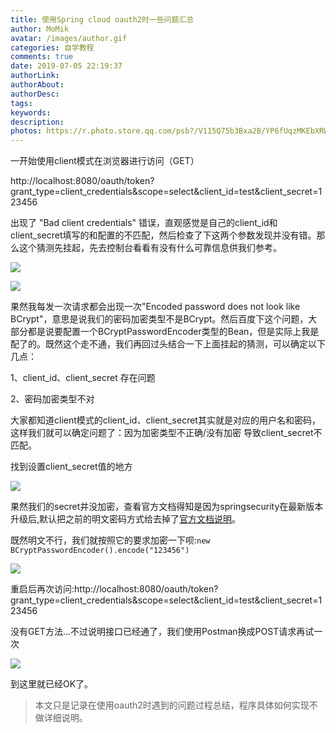 ```yaml
---
title: 使用Spring cloud oauth2时一些问题汇总
author: MoMik
avatar: /images/author.gif
categories: 自学教程
comments: true
date: 2019-07-05 22:19:37
authorLink:
authorAbout:
authorDesc:
tags:
keywords:
description:
photos: https://r.photo.store.qq.com/psb?/V115Q75b3Bxa2B/YP6fUqzMKEbXRWxC4A35l5ZMGNHkttpTJmUFlcDEQEs!/r/dFIBAAAAAAAAnull&bo=MAe.ATAHvgEDCSw!&rf=photolist&t=5_yake_qzoneimgout.png
---
```


一开始使用client模式在浏览器进行访问（GET）

http://localhost:8080/oauth/token?grant_type=client_credentials&scope=select&client_id=test&client_secret=123456

出现了 "Bad client credentials" 错误，直观感觉是自己的client_id和client_secret填写的和配置的不匹配，然后检查了下这两个参数发现并没有错。那么这个猜测先挂起，先去控制台看看有没有什么可靠信息供我们参考。

![](https://r.photo.store.qq.com/psb?/V115Q75b3Bxa2B/YP6fUqzMKEbXRWxC4A35l5ZMGNHkttpTJmUFlcDEQEs!/r/dFIBAAAAAAAAnull&bo=MAe.ATAHvgEDCSw!&rf=photolist&t=5_yake_qzoneimgout.png)

![](https://r.photo.store.qq.com/psb?/V115Q75b3Bxa2B/8ykeQAyWunOmb83QwXIp*BNws9gFklyiorMSFmXUe94!/r/dAgBAAAAAAAAnull&bo=IAf8ACAH*AADCSw!&rf=photolist&t=5_yake_qzoneimgout.png)

果然我每发一次请求都会出现一次"Encoded password does not look like BCrypt"，意思是说我们的密码加密类型不是BCrypt。然后百度下这个问题，大部分都是说要配置一个BCryptPasswordEncoder类型的Bean，但是实际上我是配了的。既然这个走不通，我们再回过头结合一下上面挂起的猜测，可以确定以下几点：

1、client_id、client_secret 存在问题

2、密码加密类型不对

大家都知道client模式的client_id、client_secret其实就是对应的用户名和密码，这样我们就可以确定问题了：因为加密类型不正确/没有加密 导致client_secret不匹配。

找到设置client_secret值的地方

![](https://r.photo.store.qq.com/psb?/V115Q75b3Bxa2B/cjNopvbKJhv4Ceg6J0iXN5GRMGdLHY96jmRyX2QXXpI!/r/dLgAAAAAAAAAnull&bo=IAd2AQAAAAADB3I!&rf=photolist&t=5_yake_qzoneimgout.png)

果然我们的secret并没加密，查看官方文档得知是因为springsecurity在最新版本升级后,默认把之前的明文密码方式给去掉了[官方文档说明](https://spring.io/blog/2017/11/01/spring-security-5-0-0-rc1-released#password-storage-updated)。

既然明文不行，我们就按照它的要求加密一下呗:`new BCryptPasswordEncoder().encode("123456")`

![](https://r.photo.store.qq.com/psb?/V115Q75b3Bxa2B/DqmMYevuke9QuprG.2zNYoao92jfzlOIBYu6ERNo3FQ!/r/dL8AAAAAAAAAnull&bo=EAd8AQAAAAADB0g!&rf=photolist&t=5_yake_qzoneimgout.png)

重启后再次访问:http://localhost:8080/oauth/token?grant_type=client_credentials&scope=select&client_id=test&client_secret=123456



没有GET方法…不过说明接口已经通了，我们使用Postman换成POST请求再试一次

![](https://r.photo.store.qq.com/psb?/V115Q75b3Bxa2B/y8lwJS4yN0Ba9Qiy01eg5IB2duv0vrPsWV2ZJOOLvAI!/r/dLgAAAAAAAAAnull&bo=PQWAAsIKIgUDCXk!&rf=photolist&t=5_yake_qzoneimgout.png)

到这里就已经OK了。

>  本文只是记录在使用oauth2时遇到的问题过程总结，程序具体如何实现不做详细说明。